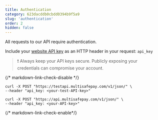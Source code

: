 ```yaml
---
title: Authentication
category: 623dacddb0cbdd0394b9f5a9
slug: 'authentication'
order: 2
hidden: false
---
```


All requests to our API require authentication.

Include your [website API key](/docs/sites#site-id-api-key-and-security-code) as an HTTP header in your request: `api_key`

> ❗️ Always keep your API keys secure. Publicly exposing your credentials can compromise your account.

{/* markdown-link-check-disable */}

```curl Test API key
curl -X POST "https://testapi.multisafepay.com/v1/json/" \
--header "api_key: <your-test-API-key>"
```

```curl Live API key
curl -X POST "https://api.multisafepay.com/v1/json/" \
--header "api_key: <your-API-key>"
```

{/* markdown-link-check-enable*/}
